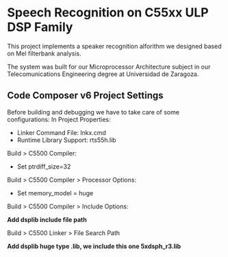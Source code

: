 # Speech Recognition on C55xx ULP DSP Family

This project implements a speaker recognition alforithm we designed based on Mel filterbank analysis.

The system was built for our Microprocessor Architecture subject in our Telecomunications Engineering degree at Universidad de Zaragoza.

## Code Composer v6 Project Settings
Before building and debugging we have to take care of some configurations:
In Project Properties:

* Linker Command File: lnkx.cmd
* Runtime Library Support: rts55h.lib

Build > C5500 Compiler:

* Set ptrdiff_size=32

Build > C5500 Compiler > Processor Options:

* Set memory_model = huge

Build > C5500 Compiler > Include Options:

__Add dsplib include file path__

Build > C5500 Linker > File Search Path

__Add dsplib huge type .lib, we include this one 5xdsph_r3.lib__
